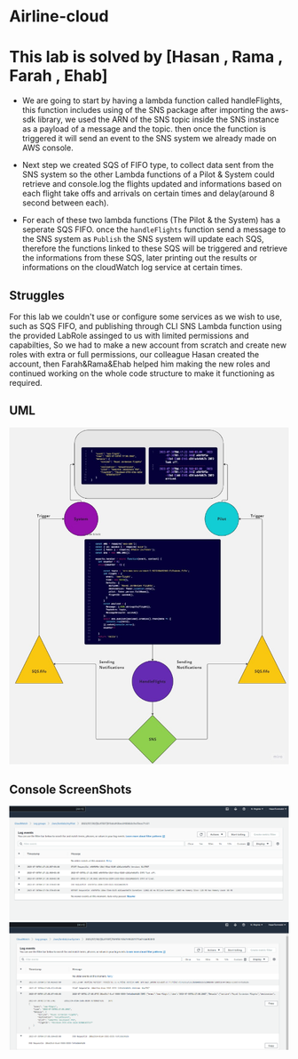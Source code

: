 # Airline-cloud

# This lab is solved by [Hasan , Rama , Farah , Ehab]

- We are going to start by having a lambda function called handleFlights, this function includes using of the SNS package after importing the aws-sdk library, we used the ARN of the SNS topic inside the SNS instance as a payload of a message and the topic. then once the function is triggered it will send an event to the SNS system we already made on AWS console.

- Next step we created SQS of FIFO type, to collect data sent from the SNS system so the other Lambda functions of a Pilot & System could retrieve and console.log the flights updated and informations based on each flight take offs and arrivals on certain times and delay(around 8 second between each).

- For each of these two lambda functions (The Pilot & the System) has a seperate SQS FIFO. once the `handleFlights` function send a message to the SNS system as `Publish` the SNS system will update each SQS, therefore the functions linked to these SQS will be triggered and retrieve the informations from these SQS, later printing out the results or informations on the cloudWatch log service at certain times.

## Struggles

For this lab we couldn't use or configure some services as we wish to use, such as SQS FIFO, and publishing through CLI SNS Lambda function using the provided LabRole assinged to us with limited permissions and capabilties, So we had to make a new account from scratch and create new roles with extra or full permissions, our colleague Hasan created the account, then Farah&Rama&Ehab helped him making the new roles and continued working on the whole code structure to make it functioning as required.

## UML

![UML Image](./assets/UML%20SNS.jpg)

## Console ScreenShots

![Alt text](assets/pilotLog.PNG)
![Alt text](assets/SystemLog.PNG)
